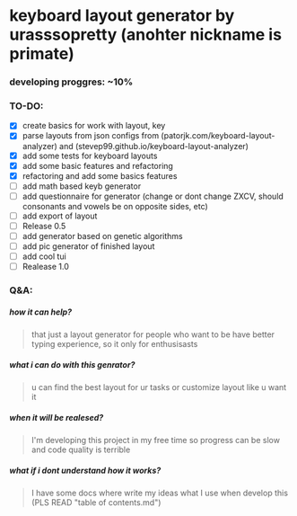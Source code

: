 # keyboard layout generator by urasssopretty (anohter nickname is primate)

### developing proggres: ~10%

### TO-DO:  
- [X] create basics for work with layout, key
- [X] parse layouts from json configs from (patorjk.com/keyboard-layout-analyzer) and (stevep99.github.io/keyboard-layout-analyzer)
- [X] add some tests for keyboard layouts  
- [X] add some basic features and refactoring
- [X] refactoring and add some basics features
- [ ] add math based keyb generator  
- [ ] add questionnaire for generator (change or dont change ZXCV, should consonants and vowels be on opposite sides, etc)  
- [ ] add export of layout  
- [ ] Release 0.5  
- [ ] add generator based on genetic algorithms  
- [ ] add pic generator of finished layout  
- [ ] add cool tui  
- [ ] Realease 1.0

### Q&A:
#####  how it can help?
> that just a layout generator for people who want to be have better typing experience, so it only for enthusisasts 

##### what i can do with this genrator?
> u can find the best layout for ur tasks or customize layout like u want it

##### when it will be realesed?
> I'm developing this project in my free time so progress can be slow and code quality is terrible

##### what if i dont understand how it works?
> I have some docs where write my ideas what I use when develop this (PLS READ "table of contents.md")

